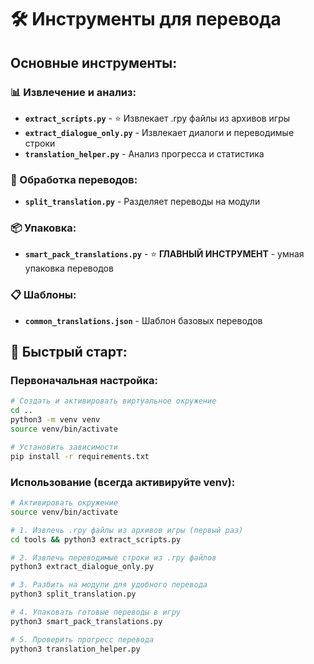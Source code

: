 # 🛠️ Инструменты для перевода

## Основные инструменты:

### 📊 Извлечение и анализ:
- **`extract_scripts.py`** - ⭐ Извлекает .rpy файлы из архивов игры
- **`extract_dialogue_only.py`** - Извлекает диалоги и переводимые строки
- **`translation_helper.py`** - Анализ прогресса и статистика

### 🔄 Обработка переводов:
- **`split_translation.py`** - Разделяет переводы на модули

### 📦 Упаковка:
- **`smart_pack_translations.py`** - ⭐ **ГЛАВНЫЙ ИНСТРУМЕНТ** - умная упаковка переводов

### 📋 Шаблоны:
- **`common_translations.json`** - Шаблон базовых переводов

## 🚀 Быстрый старт:

### Первоначальная настройка:
```bash
# Создать и активировать виртуальное окружение
cd ..
python3 -m venv venv
source venv/bin/activate

# Установить зависимости
pip install -r requirements.txt
```

### Использование (всегда активируйте venv):
```bash
# Активировать окружение
source venv/bin/activate

# 1. Извлечь .rpy файлы из архивов игры (первый раз)
cd tools && python3 extract_scripts.py

# 2. Извлечь переводимые строки из .rpy файлов
python3 extract_dialogue_only.py

# 3. Разбить на модули для удобного перевода
python3 split_translation.py

# 4. Упаковать готовые переводы в игру
python3 smart_pack_translations.py

# 5. Проверить прогресс перевода
python3 translation_helper.py
```
